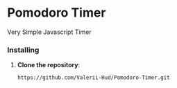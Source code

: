 # Pomodoro Timer

Very Simple Javascript Timer

### Installing

1. **Clone the repository**:
   ```bash
   https://github.com/Valerii-Hud/Pomodoro-Timer.git
   ```
